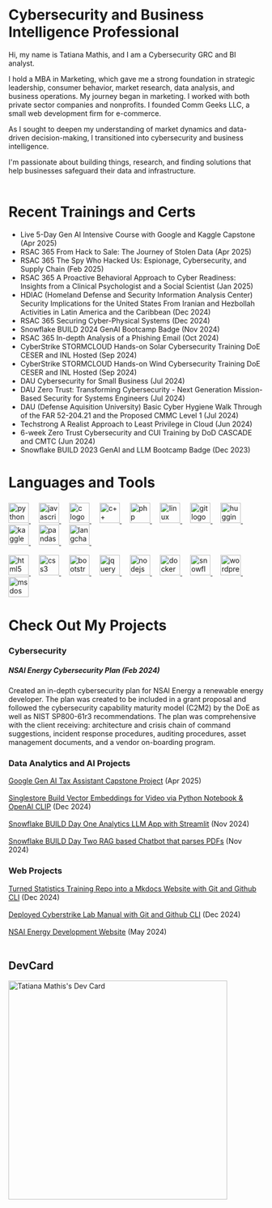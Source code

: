 # Cybersecurity and Business Intelligence Professional
Hi, my name is Tatiana Mathis, and I am a Cybersecurity GRC and BI analyst.

I hold a MBA in Marketing, which gave me a strong foundation in strategic leadership, consumer behavior, market research, data analysis, and business operations. My journey began in marketing. I worked with both private sector companies and nonprofits. I founded Comm Geeks LLC, a small web development firm for e-commerce.

As I sought to deepen my understanding of market dynamics and data-driven decision-making, I transitioned into cybersecurity and business intelligence. 

I'm passionate about building things, research, and finding solutions that help businesses safeguard their data and infrastructure. <br></br>

# Recent Trainings and Certs
* Live 5-Day Gen AI Intensive Course with Google and Kaggle Capstone (Apr 2025)
* RSAC 365 From Hack to Sale: The Journey of Stolen Data (Apr 2025)
* RSAC 365 The Spy Who Hacked Us: Espionage, Cybersecurity, and Supply Chain (Feb 2025)
* RSAC 365 A Proactive Behavioral Approach to Cyber Readiness: Insights from a Clinical Psychologist and a Social Scientist (Jan 2025)
* HDIAC (Homeland Defense and Security Information Analysis Center) Security Implications for the United States From Iranian and Hezbollah Activities in Latin America and the Caribbean (Dec 2024)
* RSAC 365 Securing Cyber-Physical Systems (Dec 2024)
* Snowflake BUILD 2024 GenAI Bootcamp Badge (Nov 2024)
* RSAC 365 In-depth Analysis of a Phishing Email (Oct 2024)
* CyberStrike STORMCLOUD Hands-on Solar Cybersecurity Training DoE CESER and INL Hosted (Sep 2024)
* CyberStrike STORMCLOUD Hands-on Wind Cybersecurity Training DoE CESER and INL Hosted (Sep 2024)
* DAU Cybersecurity for Small Business (Jul 2024)
* DAU Zero Trust: Transforming Cybersecurity - Next Generation Mission-Based Security for Systems Engineers (Jul 2024)
* DAU (Defense Aquisition University) Basic Cyber Hygiene Walk Through of the FAR 52-204.21 and the Proposed CMMC Level 1 (Jul 2024)
* Techstrong A Realist Approach to Least Privilege in Cloud (Jun 2024)
* 6-week Zero Trust Cybersecurity and CUI Training by DoD CASCADE and CMTC (Jun 2024)
* Snowflake BUILD 2023 GenAI and LLM Bootcamp Badge (Dec 2023)

###

<h1 align="left">Languages and Tools</h2>

###

<div align="left">
  <a href="https://www.python.org" target="_blank" rel="noreferrer"><img src="https://cdn.jsdelivr.net/gh/devicons/devicon/icons/python/python-original.svg" height="40" alt="python logo"  />
  <img width="12" /></a>
  <a href="https://developer.mozilla.org/en-US/docs/Web/JavaScript" target="_blank" rel="noreferrer"><img src="https://cdn.jsdelivr.net/gh/devicons/devicon/icons/javascript/javascript-original.svg" height="40" alt="javascript logo"  />
  <img width="12" /></a>
  <a href="https://www.cprogramming.com/" target="_blank" rel="noreferrer"><img src="https://cdn.worldvectorlogo.com/logos/c-1.svg" height="40" alt="c logo"  />
  <img width="12" /></a>
  <a href="https://cplusplus.com/" target="_blank" rel="noreferrer"><img src="https://cdn.worldvectorlogo.com/logos/c.svg" height="40" alt="c++ logo" />
  <img width="12" /></a>
  <a href="https://www.php.net" target="_blank" rel="noreferrer"><img src="https://cdn.jsdelivr.net/gh/devicons/devicon/icons/php/php-original.svg" height="40" alt="php logo"  />
  <img width="12" /></a>
  <a href="https://www.linux.org/" target="_blank" rel="noreferrer"><img src="https://cdn.jsdelivr.net/gh/devicons/devicon/icons/linux/linux-original.svg" height="40" alt="linux logo"  />
  <img width="12" /></a>
  <a href="https://git-scm.com/" target="_blank" rel="noreferrer"><img src="https://cdn.jsdelivr.net/gh/devicons/devicon/icons/git/git-original.svg" height="40" alt="git logo"  />
  <img width="12" /></a>
  <a href="https://huggingface.co/docs" target="_blank" rel="noreferrer"><img src="https://cdn.brandfetch.io/idGqKHD5xE/theme/dark/symbol.svg?c=1bxid64Mup7aczewSAYMX&t=1668516030712" height="40" alt="huggingface logo" />
  <img width="12" /></a>
  <a href="https://www.kaggle.com/docs" target="_blank" rel="noreferrer"><img src="https://cdn.jsdelivr.net/gh/devicons/devicon/icons/kaggle/kaggle-original.svg" height="40" alt="kaggle logo"  />
  <img width="12" /></a>
  <a href="https://pandas.pydata.org/" target="_blank" rel="noreferrer"><img src="https://cdn.jsdelivr.net/gh/devicons/devicon/icons/pandas/pandas-original.svg" height="40" alt="pandas logo"  />
  <img width="12" /></a>
  <a href="https://www.langchain.com/" target="_blank" rel="noreferrer"><img src="https://miro.medium.com/v2/resize:fit:1400/1*45ASSHV6mTi3AOvh_K3HOg.png" height="40" alt="langchain logo" />
  <img width="12" /></a>
<br></br>
  <a href="https://html.spec.whatwg.org/multipage/" target="_blank" rel="noreferrer"><img src="https://cdn.jsdelivr.net/gh/devicons/devicon/icons/html5/html5-original.svg" height="40" alt="html5 logo"  />
  <img width="12" /></a>
  <a href="https://www.w3schools.com/css/" target="_blank" rel="noreferrer"><img src="https://cdn.jsdelivr.net/gh/devicons/devicon/icons/css3/css3-original.svg" height="40" alt="css3 logo"  />
  <img width="12" /></a>
  <a href="https://getbootstrap.com" target="_blank" rel="noreferrer"><img src="https://cdn.jsdelivr.net/gh/devicons/devicon/icons/bootstrap/bootstrap-original.svg" height="40" alt="bootstrap logo"  />
  <img width="12" /></a>
  <a href="https://jquery.com/" target="_blank" rel="noreferrer"><img src="https://cdn.jsdelivr.net/gh/devicons/devicon/icons/jquery/jquery-original.svg" height="40" alt="jquery logo"  />
  <img width="12" /></a>
  <a href="https://nodejs.org" target="_blank" rel="noreferrer"><img src="https://cdn.jsdelivr.net/gh/devicons/devicon/icons/nodejs/nodejs-original.svg" height="40" alt="nodejs logo"  />
  <img width="12" /></a>
  <a href="https://www.docker.com/" target="_blank" rel="noreferrer"><img src="https://cdn.jsdelivr.net/gh/devicons/devicon/icons/docker/docker-original.svg" height="40" alt="docker logo"  />
  <img width="12" /></a>
  <a href="https://docs.snowflake.com/?_fsi=X5sf3F1j" target="_blank" rel="noreferrer"><img src="https://cdn.brandfetch.io/idJz-fGD_q/theme/dark/symbol.svg?c=1bxid64Mup7aczewSAYMX&t=1668517499361" height="40" alt="snowflake logo" />
  <img width="12" /></a>
  <a href="https://wordpress.org/download/" target="_blank" rel="noreferrer"><img src="https://cdn.worldvectorlogo.com/logos/wordpress-icon-1.svg" height="40" alt="wordpress logo"  />
  <img width="12" /></a>
  <a href="https://winworldpc.com/product/ms-dos/622" target="_blank" rel="noreferrer"><img src="https://cdn.jsdelivr.net/gh/devicons/devicon/icons/msdos/msdos-original.svg" height="40" alt="msdos logo"  /></a>
</div>

###

# Check Out My Projects
### Cybersecurity
##### NSAI Energy Cybersecurity Plan (Feb 2024)
Created an in-depth cybersecurity plan for NSAI Energy a renewable energy developer. The plan was created to be included in a grant proposal and followed the cybersecurity capability maturity model (C2M2) by the DoE as well as NIST SP800-61r3 recommendations. The plan was comprehensive with the client receiving: architecture and crisis chain of command suggestions, incident response procedures, auditing procedures, asset management documents, and a vendor on-boarding program. 

### Data Analytics and AI Projects
[Google Gen AI Tax Assistant Capstone Project](https://github.com/mindfultatiana/GenAITaxAssistant) (Apr 2025) <br></br>
[Singlestore Build Vector Embeddings for Video via Python Notebook & OpenAI CLIP](https://github.com/mindfultatiana/Vector-Embeddings-for-Video) (Dec 2024) <br></br>
[Snowflake BUILD Day One Analytics LLM App with Streamlit](https://github.com/mindfultatiana/AnalystLLM) (Nov 2024) <br></br>
[Snowflake BUILD Day Two RAG based Chatbot that parses PDFs](https://github.com/mindfultatiana/RAG_CortexApp) (Nov 2024)

### Web Projects
[Turned Statistics Training Repo into a Mkdocs Website with Git and Github CLI](https://mindfultatiana.github.io/NoBSstats/) (Dec 2024) <br></br>
[Deployed Cyberstrike Lab Manual with Git and Github CLI](https://mindfultatiana.github.io/cyberstrike_stormcloud/) (Dec 2024) <br></br>
[NSAI Energy Development Website](https://nsaienergydevelopment.com/) (May 2024) <br></br>

## DevCard
<a href="https://app.daily.dev/mindfultatiana"><img src="https://api.daily.dev/devcards/v2/4Ip0Wign9iPYa1xMGoscF.png?r=t7a&type=wide" width="432" alt="Tatiana Mathis's Dev Card"/></a>

